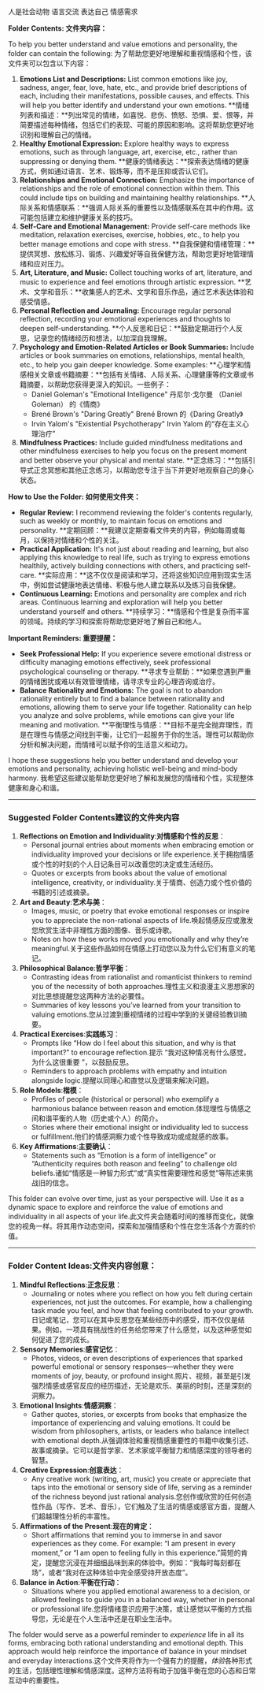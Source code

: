 人是社会动物
语言交流
表达自己
情感需求


**Folder Contents: 文件夹内容：**

To help you better understand and value emotions and personality, the folder can contain the following:
为了帮助您更好地理解和重视情感和个性，该文件夹可以包含以下内容：

1. **Emotions List and Descriptions:** List common emotions like joy, sadness, anger, fear, love, hate, etc., and provide brief descriptions of each, including their manifestations, possible causes, and effects. This will help you better identify and understand your own emotions.
   **情绪列表和描述：**列出常见的情绪，如喜悦、悲伤、愤怒、恐惧、爱、恨等，并简要描述每种情绪，包括它们的表现、可能的原因和影响。这将帮助您更好地识别和理解自己的情绪。
2. **Healthy Emotional Expression:** Explore healthy ways to express emotions, such as through language, art, exercise, etc., rather than suppressing or denying them.
   **健康的情绪表达：**探索表达情绪的健康方式，例如通过语言、艺术、锻炼等，而不是压抑或否认它们。
3. **Relationships and Emotional Connection:** Emphasize the importance of relationships and the role of emotional connection within them. This could include tips on building and maintaining healthy relationships.
   **人际关系和情感联系：**强调人际关系的重要性以及情感联系在其中的作用。这可能包括建立和维护健康关系的技巧。
4. **Self-Care and Emotional Management:** Provide self-care methods like meditation, relaxation exercises, exercise, hobbies, etc., to help you better manage emotions and cope with stress.
   **自我保健和情绪管理：**提供冥想、放松练习、锻炼、兴趣爱好等自我保健方法，帮助您更好地管理情绪和应对压力。
5. **Art, Literature, and Music:** Collect touching works of art, literature, and music to experience and feel emotions through artistic expression.
   **艺术、文学和音乐：**收集感人的艺术、文学和音乐作品，通过艺术表达体验和感受情感。
6. **Personal Reflection and Journaling:** Encourage regular personal reflection, recording your emotional experiences and thoughts to deepen self-understanding.
   **个人反思和日记：**鼓励定期进行个人反思，记录您的情绪经历和想法，以加深自我理解。
7. **Psychology and Emotion-Related Articles or Book Summaries:** Include articles or book summaries on emotions, relationships, mental health, etc., to help you gain deeper knowledge. Some examples:
   **心理学和情感相关文章或书籍摘要：**包括有关情绪、人际关系、心理健康等的文章或书籍摘要，以帮助您获得更深入的知识。一些例子：
   - Daniel Goleman's "Emotional Intelligence"
     丹尼尔·戈尔曼 （Daniel Goleman） 的《情商》
   - Brené Brown's "Daring Greatly"
     Brené Brown 的《Daring Greatly》
   - Irvin Yalom's "Existential Psychotherapy"
     Irvin Yalom 的“存在主义心理治疗”
8. **Mindfulness Practices:** Include guided mindfulness meditations and other mindfulness exercises to help you focus on the present moment and better observe your physical and mental state.
   **正念练习：**包括引导式正念冥想和其他正念练习，以帮助您专注于当下并更好地观察自己的身心状态。

**How to Use the Folder:
如何使用文件夹：**

- **Regular Review:** I recommend reviewing the folder's contents regularly, such as weekly or monthly, to maintain focus on emotions and personality.
  **定期回顾：**我建议定期查看文件夹的内容，例如每周或每月，以保持对情绪和个性的关注。
- **Practical Application:** It's not just about reading and learning, but also applying this knowledge to real life, such as trying to express emotions healthily, actively building connections with others, and practicing self-care.
  **实际应用：**这不仅仅是阅读和学习，还将这些知识应用到现实生活中，例如尝试健康地表达情绪、积极与他人建立联系以及练习自我保健。
- **Continuous Learning:** Emotions and personality are complex and rich areas. Continuous learning and exploration will help you better understand yourself and others.
  **持续学习：**情感和个性是复杂而丰富的领域。持续的学习和探索将帮助您更好地了解自己和他人。

**Important Reminders: 重要提醒：**

- **Seek Professional Help:** If you experience severe emotional distress or difficulty managing emotions effectively, seek professional psychological counseling or therapy.
  **寻求专业帮助：**如果您遇到严重的情绪困扰或难以有效管理情绪，请寻求专业的心理咨询或治疗。
- **Balance Rationality and Emotions:** The goal is not to abandon rationality entirely but to find a balance between rationality and emotions, allowing them to serve your life together. Rationality can help you analyze and solve problems, while emotions can give your life meaning and motivation.
  **平衡理性与情感：**目标不是完全抛弃理性，而是在理性与情感之间找到平衡，让它们一起服务于你的生活。理性可以帮助你分析和解决问题，而情绪可以赋予你的生活意义和动力。

I hope these suggestions help you better understand and develop your emotions and personality, achieving holistic well-being and mind-body harmony.
我希望这些建议能帮助您更好地了解和发展您的情绪和个性，实现整体健康和身心和谐。

---

### Suggested Folder Contents建议的文件夹内容

1. **Reflections on Emotion and Individuality**:**对情感和个性的反思**：
   - Personal journal entries about moments when embracing emotion or individuality improved your decisions or life experience.关于拥抱情感或个性的时刻的个人日记条目可以改善您的决定或生活经历。
   - Quotes or excerpts from books about the value of emotional intelligence, creativity, or individuality.关于情商、创造力或个性价值的书籍的引述或摘录。
2. **Art and Beauty**:**艺术与美**：
   - Images, music, or poetry that evoke emotional responses or inspire you to appreciate the non-rational aspects of life.唤起情感反应或激发您欣赏生活中非理性方面的图像、音乐或诗歌。
   - Notes on how these works moved you emotionally and why they’re meaningful.关于这些作品如何在情感上打动您以及为什么它们有意义的笔记。
3. **Philosophical Balance**:**哲学平衡**：
   - Contrasting ideas from rationalist and romanticist thinkers to remind you of the necessity of both approaches.理性主义和浪漫主义思想家的对比思想提醒您这两种方法的必要性。
   - Summaries of key lessons you’ve learned from your transition to valuing emotions.您从过渡到重视情绪的过程中学到的关键经验教训摘要。
4. **Practical Exercises**:**实践练习**：
   - Prompts like “How do I feel about this situation, and why is that important?” to encourage reflection.提示 “我对这种情况有什么感觉，为什么这很重要 ”，以鼓励反思。
   - Reminders to approach problems with empathy and intuition alongside logic.提醒以同理心和直觉以及逻辑来解决问题。
5. **Role Models**:**楷模**：
   - Profiles of people (historical or personal) who exemplify a harmonious balance between reason and emotion.体现理性与情感之间和谐平衡的人物（历史或个人）的简介。
   - Stories where their emotional insight or individuality led to success or fulfillment.他们的情感洞察力或个性导致成功或成就感的故事。
6. **Key Affirmations**:**主要确认**：
   - Statements such as “Emotion is a form of intelligence” or “Authenticity requires both reason and feeling” to challenge old beliefs.诸如“情感是一种智力形式”或“真实性需要理性和感觉”等陈述来挑战旧的信念。

This folder can evolve over time, just as your perspective will. Use it as a dynamic space to explore and reinforce the value of emotions and individuality in all aspects of your life.此文件夹会随着时间的推移而变化，就像您的视角一样。将其用作动态空间，探索和加强情感和个性在您生活各个方面的价值。

---

### Folder Content Ideas:文件夹内容创意：

1. **Mindful Reflections**:**正念反思**：
   - Journaling or notes where you reflect on how you felt during certain experiences, not just the outcomes. For example, how a challenging task made you feel, and how that feeling contributed to your growth.日记或笔记，您可以在其中反思您在某些经历中的感受，而不仅仅是结果。例如，一项具有挑战性的任务给您带来了什么感觉，以及这种感觉如何促进了您的成长。
2. **Sensory Memories**:**感官记忆**：
   - Photos, videos, or even descriptions of experiences that sparked powerful emotional or sensory responses—whether they were moments of joy, beauty, or profound insight.照片、视频，甚至是引发强烈情感或感官反应的经历描述，无论是欢乐、美丽的时刻，还是深刻的洞察力。
3. **Emotional Insights**:**情感洞察**：
   - Gather quotes, stories, or excerpts from books that emphasize the importance of experiencing and valuing emotions. It could be wisdom from philosophers, artists, or leaders who balance intellect with emotional depth.从强调体验和重视情感重要性的书籍中收集引述、故事或摘录。它可以是哲学家、艺术家或平衡智力和情感深度的领导者的智慧。
4. **Creative Expression**:**创意表达**：
   - Any creative work (writing, art, music) you create or appreciate that taps into the emotional or sensory side of life, serving as a reminder of the richness beyond just rational analysis.您创作或欣赏的任何创造性作品（写作、艺术、音乐），它们触及了生活的情感或感官方面，提醒人们超越理性分析的丰富性。
5. **Affirmations of the Present**:**现在的肯定**：
   - Short affirmations that remind you to immerse in and savor experiences as they come. For example: “I am present in every moment,” or “I am open to feeling fully in this experience.”简短的肯定，提醒您沉浸在并细细品味到来的体验中。例如：“我每时每刻都在场”，或者“我对在这种体验中完全感受持开放态度”。
6. **Balance in Action**:**平衡在行动**：
   - Situations where you applied emotional awareness to a decision, or allowed feelings to guide you in a balanced way, whether in personal or professional life.您将情绪意识应用于决策，或让感觉以平衡的方式指导您，无论是在个人生活中还是在职业生活中。

The folder would serve as a powerful reminder to *experience* life in all its forms, embracing both rational understanding and emotional depth. This approach would help reinforce the importance of balance in your mindset and everyday interactions.这个文件夹将作为一个强有力的提醒，*体验*各种形式的生活，包括理性理解和情感深度。这种方法将有助于加强平衡在您的心态和日常互动中的重要性。